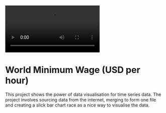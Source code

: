 ![World Minimum Wage race](https://github.com/kevkillion/World_Wage_Bar-chart_race/blob/main/World_Minimum_Wage_race.mov)

# **World Minimum Wage (USD per hour)**

This project shows the power of data visualisation for time series data. The project involves  sourcing data from the internet, merging to form one file and creating a slick bar chart race as a nice way to visualise the data. 

